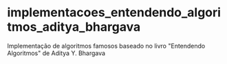 # implementacoes_entendendo_algoritmos_aditya_bhargava
Implementação de algoritmos famosos baseado no livro "Entendendo Algoritmos" de Aditya Y. Bhargava
